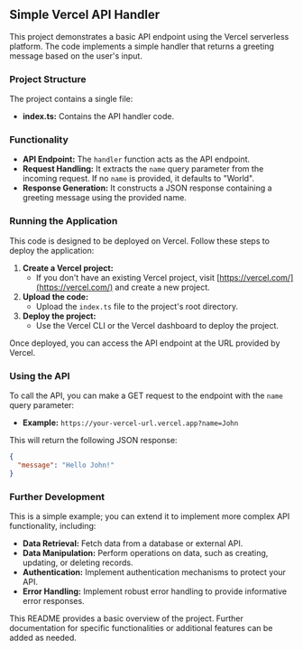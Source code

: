 ##  Simple Vercel API Handler

This project demonstrates a basic API endpoint using the Vercel serverless platform. The code implements a simple handler that returns a greeting message based on the user's input.

### Project Structure

The project contains a single file:

* **index.ts:** Contains the API handler code.

### Functionality

* **API Endpoint:**  The `handler` function acts as the API endpoint.
* **Request Handling:** It extracts the `name` query parameter from the incoming request. If no `name` is provided, it defaults to "World".
* **Response Generation:** It constructs a JSON response containing a greeting message using the provided name.

### Running the Application

This code is designed to be deployed on Vercel. Follow these steps to deploy the application:

1. **Create a Vercel project:**
    * If you don't have an existing Vercel project, visit [https://vercel.com/](https://vercel.com/) and create a new project.
2. **Upload the code:**
    * Upload the `index.ts` file to the project's root directory.
3. **Deploy the project:**
    * Use the Vercel CLI or the Vercel dashboard to deploy the project.

Once deployed, you can access the API endpoint at the URL provided by Vercel.

### Using the API

To call the API, you can make a GET request to the endpoint with the `name` query parameter:

* **Example:** `https://your-vercel-url.vercel.app?name=John`

This will return the following JSON response:

```json
{
  "message": "Hello John!"
}
```

### Further Development

This is a simple example; you can extend it to implement more complex API functionality, including:

* **Data Retrieval:** Fetch data from a database or external API.
* **Data Manipulation:**  Perform operations on data, such as creating, updating, or deleting records.
* **Authentication:** Implement authentication mechanisms to protect your API.
* **Error Handling:** Implement robust error handling to provide informative error responses.

This README provides a basic overview of the project. Further documentation for specific functionalities or additional features can be added as needed. 

